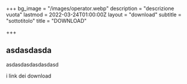 +++
bg_image = "/images/operator.webp"
description = "descrizione vuota"
lastmod = 2022-03-24T01:00:00Z
layout = "download"
subtitle = "sottotitolo"
title = "DOWNLOAD"

+++
## asdasdasda

asdasdasdasdasdasd

i link dei download